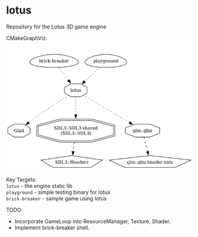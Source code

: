 # lotus
Repository for the Lotus 3D game engine

CMakeGraphViz:
![Alt text](Content/graph.png)

Key Targets: \
`lotus` - the engine static lib \
`playground` - simple testing binary for lotus \
`brick-breaker` - sample game using lotus




TODO:
- Incorporate GameLoop into ResourceManager, Texture, Shader.
- Implement brick-breaker shell.
